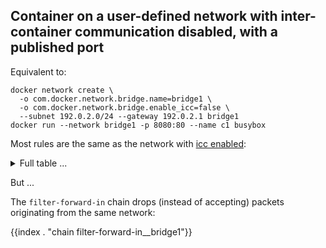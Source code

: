 ## Container on a user-defined network with inter-container communication disabled, with a published port

Equivalent to:

	docker network create \
	  -o com.docker.network.bridge.name=bridge1 \
	  -o com.docker.network.bridge.enable_icc=false \
	  --subnet 192.0.2.0/24 --gateway 192.0.2.1 bridge1
	docker run --network bridge1 -p 8080:80 --name c1 busybox

Most rules are the same as the network with [icc enabled][0]:

<details>
<summary>Full table ...</summary>

{{index . "Ruleset4"}}

</details>

But ...

The `filter-forward-in` chain drops (instead of accepting) packets originating
from the same network:

{{index . "chain filter-forward-in__bridge1"}}

[0]: usernet-portmap.md
